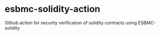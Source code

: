 # esbmc-solidity-action

Github action for security verification of solidity contracts using ESBMC-solidity
